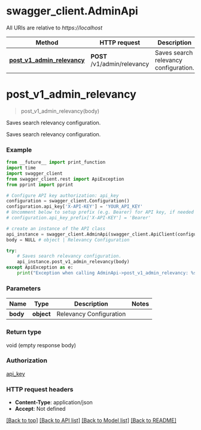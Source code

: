 # swagger_client.AdminApi

All URIs are relative to *https://localhost*

Method | HTTP request | Description
------------- | ------------- | -------------
[**post_v1_admin_relevancy**](AdminApi.md#post_v1_admin_relevancy) | **POST** /v1/admin/relevancy | Saves search relevancy configuration.


# **post_v1_admin_relevancy**
> post_v1_admin_relevancy(body)

Saves search relevancy configuration.

Saves search relevancy configuration.

### Example
```python
from __future__ import print_function
import time
import swagger_client
from swagger_client.rest import ApiException
from pprint import pprint

# Configure API key authorization: api_key
configuration = swagger_client.Configuration()
configuration.api_key['X-API-KEY'] = 'YOUR_API_KEY'
# Uncomment below to setup prefix (e.g. Bearer) for API key, if needed
# configuration.api_key_prefix['X-API-KEY'] = 'Bearer'

# create an instance of the API class
api_instance = swagger_client.AdminApi(swagger_client.ApiClient(configuration))
body = NULL # object | Relevancy Configuration

try:
    # Saves search relevancy configuration.
    api_instance.post_v1_admin_relevancy(body)
except ApiException as e:
    print("Exception when calling AdminApi->post_v1_admin_relevancy: %s\n" % e)
```

### Parameters

Name | Type | Description  | Notes
------------- | ------------- | ------------- | -------------
 **body** | **object**| Relevancy Configuration | 

### Return type

void (empty response body)

### Authorization

[api_key](../README.md#api_key)

### HTTP request headers

 - **Content-Type**: application/json
 - **Accept**: Not defined

[[Back to top]](#) [[Back to API list]](../README.md#documentation-for-api-endpoints) [[Back to Model list]](../README.md#documentation-for-models) [[Back to README]](../README.md)

